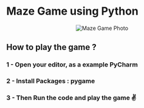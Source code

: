# Maze Game using Python

<p align="center">
<img alt="Maze Game Photo" src="https://github.com/ashrafemad097/Maze-Game-/blob/main/Maze%20Game.png">
</p>

## How to play the game ?
### 1 - Open your editor, as a example PyCharm
### 2 - Install Packages : pygame 
### 3 - Then Run the code and play the game ✌️ 

